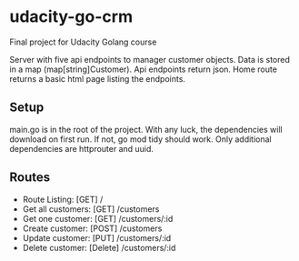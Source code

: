 # udacity-go-crm
Final project for Udacity Golang course

Server with five api endpoints to manager customer objects. Data is stored in a map (map[string]Customer).  Api endpoints return json.  Home route returns a basic html page listing the endpoints.

## Setup
main.go is in the root of the project.  With any luck, the dependencies will download on first run.  If not, go mod tidy should work.  Only additional dependencies are httprouter and uuid.

## Routes
* Route Listing:     [GET]    /
* Get all customers: [GET]    /customers
* Get one customer:  [GET]    /customers/:id
* Create customer:   [POST]   /customers
* Update customer:   [PUT]    /customers/:id
* Delete customer:   [Delete] /customers/:id
